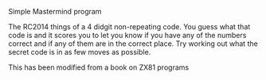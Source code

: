 Simple Mastermind program

The RC2014 things of a 4 didgit non-repeating code.  You guess what that code is and it scores you to let you know if you have any of the numbers correct and if any of them are in the correct place.  Try working out what the secret code is in as few moves as possible.

This has been modified from a book on ZX81 programs
